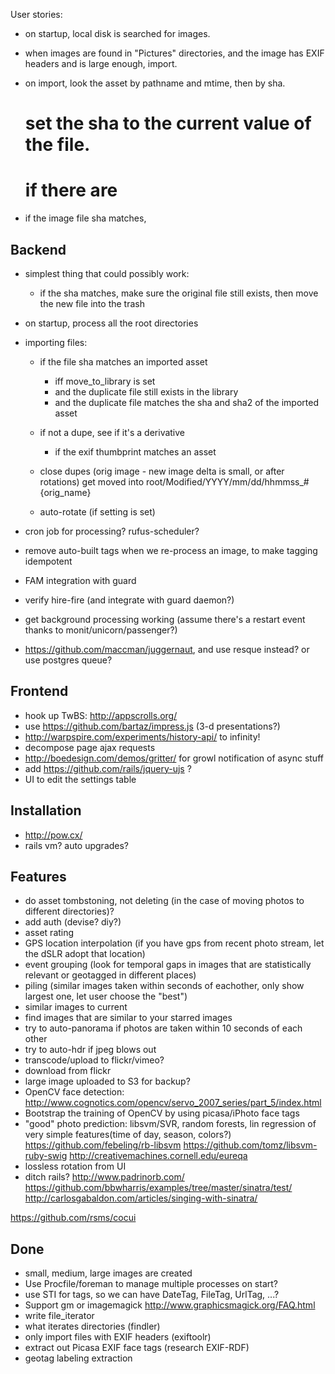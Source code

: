 User stories:

* on startup, local disk is searched for images.
* when images are found in "Pictures" directories, and the image has EXIF headers and is large enough, import.

* on import, look the asset by pathname and mtime, then by sha.
  # set the sha to the current value of the file.
  # if there are
* if the image file sha matches,

## Backend

* simplest thing that could possibly work:
  * if the sha matches, make sure the original file still exists,
    then move the new file into the trash

* on startup, process all the root directories

* importing files:
  * if the file sha matches an imported asset
    * iff move_to_library is set
    * and the duplicate file still exists in the library
    * and the duplicate file matches the sha and sha2 of the imported asset
  * if not a dupe, see if it's a derivative
    * if the exif thumbprint matches an asset


  * close dupes (orig image - new image delta is small, or after rotations)
    get moved into root/Modified/YYYY/mm/dd/hhmmss_#{orig_name}
  * auto-rotate (if setting is set)

* cron job for processing? rufus-scheduler?
* remove auto-built tags when we re-process an image, to make tagging idempotent
* FAM integration with guard
* verify hire-fire (and integrate with guard daemon?)
* get background processing working (assume there's a restart event thanks to monit/unicorn/passenger?)
* https://github.com/maccman/juggernaut, and use resque instead? or use postgres queue?

## Frontend

* hook up TwBS: http://appscrolls.org/
* use https://github.com/bartaz/impress.js (3-d presentations?)
* http://warpspire.com/experiments/history-api/ to infinity!
* decompose page ajax requests
* http://boedesign.com/demos/gritter/ for growl notification of async stuff
* add https://github.com/rails/jquery-ujs ?
* UI to edit the settings table

## Installation
* http://pow.cx/
* rails vm? auto upgrades?

## Features

* do asset tombstoning, not deleting (in the case of moving photos to different directories)?
* add auth (devise? diy?)
* asset rating
* GPS location interpolation (if you have gps from recent photo stream, let the dSLR adopt that location)
* event grouping
  (look for temporal gaps in images that are statistically relevant or geotagged in different places)
* piling (similar images taken within seconds of eachother, only show largest one, let user choose the "best")
* similar images to current
* find images that are similar to your starred images
* try to auto-panorama if photos are taken within 10 seconds of each other
* try to auto-hdr if jpeg blows out
* transcode/upload to flickr/vimeo?
* download from flickr
* large image uploaded to S3 for backup?
* OpenCV face detection: http://www.cognotics.com/opencv/servo_2007_series/part_5/index.html
* Bootstrap the training of OpenCV by using picasa/iPhoto face tags
* "good" photo prediction:
libsvm/SVR, random forests, lin regression of very simple features(time of day, season, colors?)
  https://github.com/febeling/rb-libsvm
  https://github.com/tomz/libsvm-ruby-swig
  http://creativemachines.cornell.edu/eureqa
* lossless rotation from UI
* ditch rails?
  http://www.padrinorb.com/
  https://github.com/bbwharris/examples/tree/master/sinatra/test/
  http://carlosgabaldon.com/articles/singing-with-sinatra/


https://github.com/rsms/cocui

## Done

* small, medium, large images are created
* Use Procfile/foreman to manage multiple processes on start?
* use STI for tags, so we can have DateTag, FileTag, UrlTag, ...?
* Support gm or imagemagick http://www.graphicsmagick.org/FAQ.html
* write file_iterator
* what iterates directories (findler)
* only import files with EXIF headers (exiftoolr)
* extract out Picasa EXIF face tags (research EXIF-RDF)
* geotag labeling extraction
